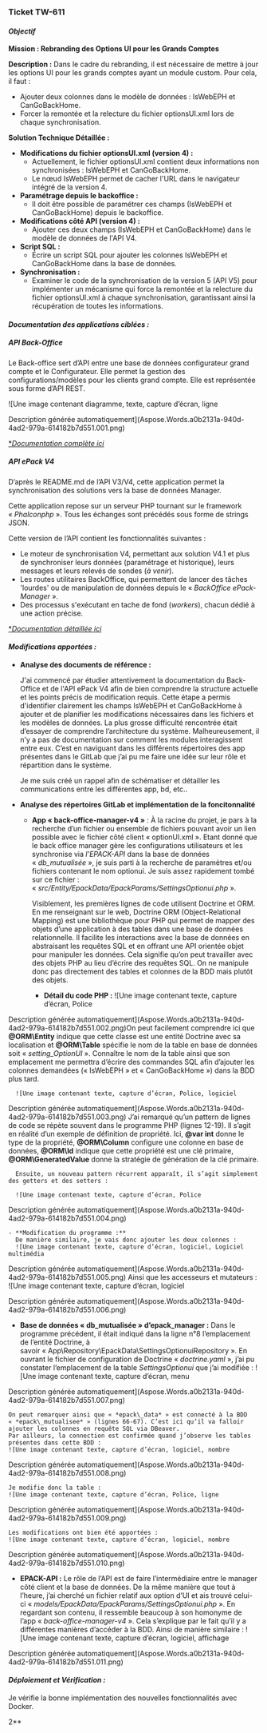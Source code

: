 ### **Ticket TW-611**

#### ***Objectif***

**Mission : Rebranding des Options UI pour les Grands Comptes**

**Description :** Dans le cadre du rebranding, il est nécessaire de mettre à jour les options UI pour les grands comptes ayant un module custom. Pour cela, il faut :

- Ajouter deux colonnes dans le modèle de données : IsWebEPH et CanGoBackHome.
- Forcer la remontée et la relecture du fichier optionsUI.xml lors de chaque synchronisation.

**Solution Technique Détaillée :**

- **Modifications du fichier optionsUI.xml (version 4) :**
  - Actuellement, le fichier optionsUI.xml contient deux informations non synchronisées : IsWebEPH et CanGoBackHome.
  - Le nœud IsWebEPH permet de cacher l'URL dans le navigateur intégré de la version 4.
- **Paramétrage depuis le backoffice :**
  - Il doit être possible de paramétrer ces champs (IsWebEPH et CanGoBackHome) depuis le backoffice.
- **Modifications côté API (version 4) :**
  - Ajouter ces deux champs (IsWebEPH et CanGoBackHome) dans le modèle de données de l'API V4.
- **Script SQL :**
  - Écrire un script SQL pour ajouter les colonnes IsWebEPH et CanGoBackHome dans la base de données.
- **Synchronisation :**
  - Examiner le code de la synchronisation de la version 5 (API V5) pour implémenter un mécanisme qui force la remontée et la relecture du fichier optionsUI.xml à chaque synchronisation, garantissant ainsi la récupération de toutes les informations.

#### ***Documentation des applications ciblées :***

##### **API Back-Office**

Le Back-office sert d’API entre une base de données configurateur grand compte et le Configurateur. Elle permet la gestion des configurations/modèles pour les clients grand compte. Elle est représentée sous forme d’API REST.

![Une image contenant diagramme, texte, capture d’écran, ligne

Description générée automatiquement](Aspose.Words.a0b2131a-940d-4ad2-979a-614182b7d551.001.png)

[**Documentation complète ici*](Wiki%20API%20Back-Office.pdf)

##### **API ePack V4**

D’après le README.md de l’API V3/V4, cette application permet la synchronisation des solutions vers la base de données Manager.

Cette application repose sur un serveur PHP tournant sur le framework « *Phalconphp* ». Tous les échanges sont précédés sous forme de strings JSON.

Cette version de l’API contient les fonctionnalités suivantes :

- Le moteur de synchronisation V4, permettant aux solution V4.1 et plus de synchroniser leurs données (paramétrage et historique), leurs messages et leurs relevés de sondes (*à venir*).
- Les routes utilitaires BackOffice, qui permettent de lancer des tâches 'lourdes' ou de manipulation de données depuis le « *BackOffice ePack-Manager* ».
- Des processus s'exécutant en tache de fond (*workers*), chacun dédié à une action précise.

[**Documentation détaillée ici*](Documentation/Wiki%20API%20ePack%20V4)

#### ***Modifications apportées :***
- **Analyse des documents de référence :**

  J'ai commencé par étudier attentivement la documentation du Back-Office et de l'API ePack V4 afin de bien comprendre la structure actuelle et les points précis de modification requis. Cette étape a permis d'identifier clairement les champs IsWebEPH et CanGoBackHome à ajouter et de planifier les modifications nécessaires dans les fichiers et les modèles de données.
  La plus grosse difficulté rencontrée était d’essayer de comprendre l’architecture du système. Malheureusement, il n’y a pas de documentation sur comment les modules interagissent entre eux. C’est en naviguant dans les différents répertoires des app présentes dans le GitLab que j’ai pu me faire une idée sur leur rôle et répartition dans le système.

  Je me suis créé un rappel afin de schématiser et détailler les communications entre les différentes app, bd, etc..

- **Analyse des répertoires GitLab et implémentation de la foncitonnalité**
  - **App « back-office-manager-v4 »** : À la racine du projet, je pars à la recherche d’un fichier ou ensemble de fichiers pouvant avoir un lien possible avec le fichier côté client « optionUI.xml ». Etant donné que le back office manager gère les configurations utilisateurs et les synchronise via *l’EPACK-API* dans la base de données « *db\_mutualisée* », je suis parti à la recherche de paramètres et/ou fichiers contenant le nom optionui. Je suis assez rapidement tombé sur ce fichier : « *src/Entity/EpackData/EpackParams/SettingsOptionui.php* ».

    Visiblement, les premières lignes de code utilisent Doctrine et ORM. En me renseignant sur le web, Doctrine ORM (Object-Relational Mapping) est une bibliothèque pour PHP qui permet de mapper des objets d’une application à des tables dans une base de données relationnelle. Il facilite les interactions avec la base de données en abstraisant les requêtes SQL et en offrant une API orientée objet pour manipuler les données. Cela signifie qu’on peut travailler avec des objets PHP au lieu d’écrire des requêtes SQL. On ne manipule donc pas directement des tables et colonnes de la BDD mais plutôt des objets.

    - **Détail du code PHP :**
      ![Une image contenant texte, capture d’écran, Police

Description générée automatiquement](Aspose.Words.a0b2131a-940d-4ad2-979a-614182b7d551.002.png)On peut facilement comprendre ici que **@ORM\Entity** indique que cette classe est une entité Doctrine avec sa localisation et **@ORM\Table** spécifie le nom de la table en base de données soit « *setting\_OptionUI* ». Connaître le nom de la table ainsi que son emplacement me permettra d’écrire des commandes SQL afin d’ajouter les colonnes demandées (« IsWebEPH » et « CanGoBackHome ») dans la BDD plus tard.

      ![Une image contenant texte, capture d’écran, Police, logiciel

Description générée automatiquement](Aspose.Words.a0b2131a-940d-4ad2-979a-614182b7d551.003.png)
      J’ai remarqué qu’un pattern de lignes de code se répète souvent dans le programme PHP (lignes 12-19). Il s’agit en réalité d’un exemple de définition de propriété. Ici, **@var int** donne le type de la propriété, **@ORM\Column** configure une colonne en base de données, **@ORM\Id** indique que cette propriété est une clé primaire, **@ORM\GeneratedValue** donne la stratégie de génération de la clé primaire.

      Ensuite, un nouveau pattern récurrent apparaît, il s’agit simplement des getters et des setters :

      ![Une image contenant texte, capture d’écran, Police

Description générée automatiquement](Aspose.Words.a0b2131a-940d-4ad2-979a-614182b7d551.004.png)

    - **Modification du programme :** 
      De manière similaire, je vais donc ajouter les deux colonnes :
      ![Une image contenant texte, capture d’écran, logiciel, Logiciel multimédia

Description générée automatiquement](Aspose.Words.a0b2131a-940d-4ad2-979a-614182b7d551.005.png)
      Ainsi que les accesseurs et mutateurs :
      ![Une image contenant texte, capture d’écran, logiciel

Description générée automatiquement](Aspose.Words.a0b2131a-940d-4ad2-979a-614182b7d551.006.png)
  - **Base de données « db\_mutualisée » d’epack\_manager :**
    Dans le programme précédent, il était indiqué dans la ligne n°8 l’emplacement de l’entité Doctrine, à savoir « App\Repository\EpackData\SettingsOptionuiRepository ». En ouvrant le fichier de configuration de Doctrine « *doctrine.yaml* », j’ai pu constater l’emplacement de la table *SettingsOptionui* que j’ai modifiée :
    ![Une image contenant texte, capture d’écran, menu

Description générée automatiquement](Aspose.Words.a0b2131a-940d-4ad2-979a-614182b7d551.007.png)

    On peut remarquer ainsi que « *epack\_data* » est connecté à la BDD « *epack\_mutualisee* » (lignes 66-67). C’est ici qu’il va falloir ajouter les colonnes en requête SQL via DBeaver.
    Par ailleurs, la connection est confirmée quand j’observe les tables présentes dans cette BDD :
    ![Une image contenant texte, capture d’écran, logiciel, nombre

Description générée automatiquement](Aspose.Words.a0b2131a-940d-4ad2-979a-614182b7d551.008.png)

    Je modifie donc la table :
    ![Une image contenant texte, capture d’écran, Police, ligne

Description générée automatiquement](Aspose.Words.a0b2131a-940d-4ad2-979a-614182b7d551.009.png)

    Les modifications ont bien été apportées :
    ![Une image contenant texte, capture d’écran, logiciel, nombre

Description générée automatiquement](Aspose.Words.a0b2131a-940d-4ad2-979a-614182b7d551.010.png)
  - **EPACK-API :**
    Le rôle de l’API est de faire l’intermédiaire entre le manager côté client et la base de données. De la même manière que tout à l’heure, j’ai cherché un fichier relatif aux option d’UI et ais trouvé celui-ci « *models/EpackData/EpackParams/SettingsOptionui.php* ». En regardant son contenu, il ressemble beaucoup à son homonyme de l’app « *back-office-manager-v4* ». Cela s’explique par le fait qu’il y a différentes manières d’accéder à la BDD. Ainsi de manière similaire :
    ![Une image contenant texte, capture d’écran, logiciel, affichage

Description générée automatiquement](Aspose.Words.a0b2131a-940d-4ad2-979a-614182b7d551.011.png)
#### ***Déploiement et Vérification :***

Je vérifie la bonne implémentation des nouvelles fonctionnalités avec Docker.

2**

